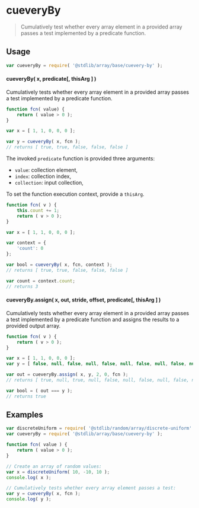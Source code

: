 <!--

@license Apache-2.0

Copyright (c) 2024 The Stdlib Authors.

Licensed under the Apache License, Version 2.0 (the "License");
you may not use this file except in compliance with the License.
You may obtain a copy of the License at

   http://www.apache.org/licenses/LICENSE-2.0

Unless required by applicable law or agreed to in writing, software
distributed under the License is distributed on an "AS IS" BASIS,
WITHOUT WARRANTIES OR CONDITIONS OF ANY KIND, either express or implied.
See the License for the specific language governing permissions and
limitations under the License.

-->

# cueveryBy

> Cumulatively test whether every array element in a provided array passes a test implemented by a predicate function.

<section class="usage">

## Usage

```javascript
var cueveryBy = require( '@stdlib/array/base/cuevery-by' );
```

#### cueveryBy( x, predicate\[, thisArg ] )

Cumulatively tests whether every array element in a provided array passes a test implemented by a predicate function.

```javascript
function fcn( value) {
    return ( value > 0 );
}

var x = [ 1, 1, 0, 0, 0 ];

var y = cueveryBy( x, fcn );
// returns [ true, true, false, false, false ]
```

The invoked `predicate` function is provided three arguments:

-   `value`: collection element,
-   `index`: collection index,
-   `collection`: input collection,

To set the function execution context, provide a `thisArg`.

```javascript
function fcn( v ) {
    this.count += 1;
    return ( v > 0 );
}

var x = [ 1, 1, 0, 0, 0 ];

var context = {
    'count': 0
};

var bool = cueveryBy( x, fcn, context );
// returns [ true, true, false, false, false ]

var count = context.count;
// returns 3
```

#### cueveryBy.assign( x, out, stride, offset, predicate\[, thisArg ] )

Cumulatively tests whether every array element in a provided array passes a test implemented by a predicate function and assigns the results to a provided output array.

```javascript
function fcn( v ) {
    return ( v > 0 );
}

var x = [ 1, 1, 0, 0, 0 ];
var y = [ false, null, false, null, false, null, false, null, false, null ];

var out = cueveryBy.assign( x, y, 2, 0, fcn );
// returns [ true, null, true, null, false, null, false, null, false, null ]

var bool = ( out === y );
// returns true
```

</section>

<!-- /.usage -->

<section class="notes">

</section>

<!-- /.notes -->

<section class="examples">

## Examples

<!-- eslint no-undef: "error" -->

```javascript
var discreteUniform = require( '@stdlib/random/array/discrete-uniform' );
var cueveryBy = require( '@stdlib/array/base/cuevery-by' );

function fcn( value ) {
    return ( value > 0 );
}

// Create an array of random values:
var x = discreteUniform( 10, -10, 10 );
console.log( x );

// Cumulatively tests whether every array element passes a test:
var y = cueveryBy( x, fcn );
console.log( y );
```

</section>

<!-- /.examples -->

<!-- Section for related `stdlib` packages. Do not manually edit this section, as it is automatically populated. -->

<section class="related">

</section>

<!-- /.related -->

<!-- Section for all links. Make sure to keep an empty line after the `section` element and another before the `/section` close. -->

<section class="links">

</section>

<!-- /.links -->
